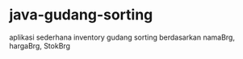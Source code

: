 # java-gudang-sorting
aplikasi sederhana inventory gudang sorting berdasarkan namaBrg, hargaBrg, StokBrg

